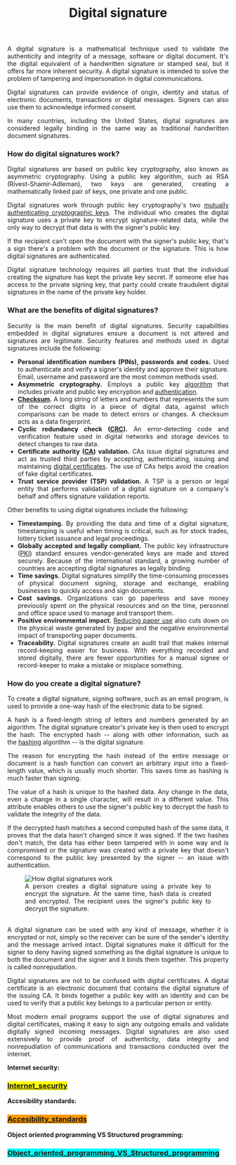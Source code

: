 <header class="definition-header">
<h1 class="definition-title">Digital signature</h1>
</header>
<div id="content-center" class="content-center">
<section id="content-body" class="section definition-section" data-menu-title="Definition">
<p style="text-align: justify;">A digital signature is a mathematical technique used to validate the authenticity and integrity of a message, software or digital document. It's the digital equivalent of a handwritten signature or stamped seal, but it offers far more inherent security. A digital signature is intended to solve the problem of tampering and impersonation in digital communications.</p>
<p style="text-align: justify;">Digital signatures can provide evidence of origin, identity and status of electronic documents, transactions or digital messages. Signers can also use them to acknowledge informed consent.</p>
<p style="text-align: justify;">In many countries, including the United States, digital signatures are considered legally binding in the same way as traditional handwritten document signatures.</p>
<section class="section main-article-chapter" data-menu-title="How do digital signatures work?">
<h3 class="section-title">How do digital signatures work?</h3>
<p style="text-align: justify;">Digital signatures are based on public key cryptography, also known as asymmetric cryptography. Using a public key algorithm, such as RSA (Rivest-Shamir-Adleman), two keys are generated, creating a mathematically linked pair of keys, one private and one public.</p>
<p style="text-align: justify;">Digital signatures work through public key cryptography's two&nbsp;<a href="https://searchsecurity.techtarget.com/answer/Which-private-keys-and-public-keys-can-create-a-digital-signature">mutually authenticating cryptographic keys</a>. The individual who creates the digital signature uses a private key&nbsp;to encrypt signature-related data, while the only way to decrypt that data is with the signer's public key.</p>
<p style="text-align: justify;">If the recipient can't open the document with the signer's public key, that's a sign there's a problem with the document or the signature. This is how digital signatures are authenticated.</p>
<p style="text-align: justify;">Digital signature technology requires all parties trust that the individual creating the signature has kept the private key secret. If someone else has access to the private signing key, that party could create fraudulent digital signatures in the name of the private key holder.</p>
</section>
</section>
</div>
<section class="section main-article-chapter" data-menu-title="What are the benefits of digital signatures?">
<h3 class="section-title">What are the benefits of digital signatures?</h3>
<p style="text-align: justify;">Security is the main benefit of digital signatures. Security capabilities embedded in digital signatures ensure a document is not altered and signatures are legitimate. Security features and methods used in digital signatures include the following:</p>
<ul class="default-list">
<li style="text-align: justify;"><strong>Personal identification numbers (PINs), passwords and codes.</strong>&nbsp;Used to authenticate and verify a signer's identity and approve their signature. Email, username and password are the most common methods used.</li>
<li style="text-align: justify;"><strong>Asymmetric cryptography.</strong>&nbsp;Employs a public key&nbsp;<a href="https://whatis.techtarget.com/definition/algorithm">algorithm</a>&nbsp;that includes private and public key encryption and&nbsp;<a href="https://searchsecurity.techtarget.com/definition/authentication">authentication</a>.</li>
<li style="text-align: justify;"><a href="https://searchsecurity.techtarget.com/definition/checksum"><strong>Checksum</strong></a><strong>.</strong>&nbsp;A long string of letters and numbers that represents the sum of the correct digits in a piece of digital data, against which comparisons can be made to detect errors or changes. A checksum acts as a data fingerprint.</li>
<li style="text-align: justify;"><strong>Cyclic redundancy check (</strong><a href="https://searchnetworking.techtarget.com/definition/cyclic-redundancy-checking"><strong>CRC</strong></a><strong>).</strong>&nbsp;An error-detecting code and verification feature used in digital networks and storage devices to detect changes to raw data.</li>
<li style="text-align: justify;"><strong>Certificate authority (</strong><a href="https://searchsecurity.techtarget.com/definition/certificate-authority"><strong>CA</strong></a><strong>) validation.</strong>&nbsp;CAs issue digital signatures and act as trusted third parties by accepting, authenticating, issuing and maintaining&nbsp;<a href="https://searchsecurity.techtarget.com/definition/digital-certificate">digital certificates</a>. The use of CAs helps avoid the creation of fake digital certificates.</li>
<li style="text-align: justify;"><strong>Trust service provider (TSP) validation.</strong>&nbsp;A TSP is a person or legal entity that performs validation of a digital signature on a company's behalf and offers signature validation reports.</li>
</ul>
<p style="text-align: justify;">Other benefits to using digital signatures include the following:</p>
<ul class="default-list">
<li style="text-align: justify;"><strong>Timestamping.</strong>&nbsp;By providing the data and time of a digital signature, timestamping is useful when timing is critical, such as for stock trades, lottery ticket issuance and legal proceedings.</li>
<li style="text-align: justify;"><strong>Globally accepted and legally compliant.</strong>&nbsp;The public key infrastructure (<a href="https://searchsecurity.techtarget.com/definition/PKI">PKI</a>) standard ensures vendor-generated keys are made and stored securely. Because of the international standard, a growing number of countries are accepting digital signatures as legally binding.</li>
<li style="text-align: justify;"><strong>Time savings.</strong>&nbsp;Digital signatures simplify the time-consuming processes of physical document signing, storage and exchange, enabling businesses to quickly access and sign documents.</li>
<li style="text-align: justify;"><strong>Cost savings.</strong>&nbsp;Organizations can go paperless and save money previously spent on the physical resources and on the time, personnel and office space used to manage and transport them.</li>
<li style="text-align: justify;"><strong>Positive environmental impact.</strong>&nbsp;<a href="https://searchcontentmanagement.techtarget.com/feature/Companies-wield-various-technologies-in-going-paperless">Reducing paper use</a>&nbsp;also cuts down on the physical waste generated by paper and the negative environmental impact of transporting paper documents.</li>
<li style="text-align: justify;"><strong>Traceability.</strong>&nbsp;Digital signatures create an audit trail that makes internal record-keeping easier for business. With everything recorded and stored digitally, there are fewer opportunities for a manual signee or record-keeper to make a mistake or misplace something.</li>
</ul>
</section>
<section class="section main-article-chapter" data-menu-title="How do you create a digital signature?">
<h3 class="section-title">How do you create a digital signature?</h3>
<p style="text-align: justify;">To create a digital signature, signing software, such as an email program, is used to provide a one-way hash of the electronic data to be signed.</p>
<p style="text-align: justify;">A hash is a fixed-length string of letters and numbers generated by an algorithm. The digital signature creator's private key is then used to encrypt the hash. The encrypted hash -- along with other information, such as the&nbsp;<a href="https://searchsqlserver.techtarget.com/definition/hashing">hashing</a>&nbsp;algorithm -- is the digital signature.</p>
<p style="text-align: justify;">The reason for encrypting the hash instead of the entire message or document is a hash function can convert an arbitrary input into a fixed-length value, which is usually much shorter. This saves time as hashing is much faster than signing.</p>
<p style="text-align: justify;">The value of a hash is unique to the hashed data. Any change in the data, even a change in a single character, will result in a different value. This attribute enables others to use the signer's public key to decrypt the hash to validate the integrity of the data.</p>
<p style="text-align: justify;">If the decrypted hash matches a second computed hash of the same data, it proves that the data hasn't changed since it was signed. If the two hashes don't match, the data has either been tampered with in some way and is compromised or the signature was created with a private key that doesn't correspond to the public key presented by the signer -- an issue with authentication.</p>
<figure class="main-article-image full-col" style="text-align: justify;" data-img-fullsize="https://cdn.ttgtmedia.com/rms/onlineimages/security-digital_signature_process-f.png"><img class="" src="https://cdn.ttgtmedia.com/rms/onlineimages/security-digital_signature_process-f_mobile.png" srcset="https://cdn.ttgtmedia.com/rms/onlineimages/security-digital_signature_process-f_mobile.png 960w,https://cdn.ttgtmedia.com/rms/onlineimages/security-digital_signature_process-f_desktop.png 1280w" alt="How digital signatures work" data-src="https://cdn.ttgtmedia.com/rms/onlineimages/security-digital_signature_process-f_mobile.png" data-srcset="https://cdn.ttgtmedia.com/rms/onlineimages/security-digital_signature_process-f_mobile.png 960w,https://cdn.ttgtmedia.com/rms/onlineimages/security-digital_signature_process-f_desktop.png 1280w" />
<figcaption>A person creates a digital signature using a private key to encrypt the signature. At the same time, hash data is created and encrypted. The recipient uses the signer's public key to decrypt the signature.</figcaption>
<div class="main-article-image-enlarge">&nbsp;</div>
</figure>
<p style="text-align: justify;">A digital signature can be used with any kind of message, whether it is encrypted or not, simply so the receiver can be sure of the sender's identity and the message arrived intact. Digital signatures make it difficult for the signer to deny having signed something as the digital signature is unique to both the document and the signer and it binds them together. This property is called nonrepudation.</p>
<p style="text-align: justify;">Digital signatures are not to be confused with digital certificates. A digital certificate is an electronic document that contains the digital signature of the issuing CA. It binds together a public key with an identity and can be used to verify that a public key belongs to a particular person or entity.</p>
<p style="text-align: justify;">Most modern email programs support the use of digital signatures and digital certificates, making it easy to sign any outgoing emails and validate digitally signed incoming messages. Digital signatures are also used extensively to provide proof of authenticity, data integrity and nonrepudiation of communications and transactions conducted over the internet.</p>
</section>

<p><strong>Internet security:</strong></p>
<h3><a href="https://10-adrian.github.io/Internet-and-security-webpage/internet_security.html"><span style="background-color: #ffff00;">Internet_security</span></a></h3>
<p><strong>Accesibility standards:</strong></p>
<h3><span style="background-color: #ff9900;"><a style="background-color: #ff9900;" href="https://10-adrian.github.io/Internet-and-security-webpage/accesibility_standards.html">Accesibility_standards</a></span></h3>
<p><strong>Object oriented programming VS Structured programming:</strong></p>
<h3><a href="https://10-adrian.github.io/Internet-and-security-webpage/object_oriented_programming_vs_structured_programming.html"><span style="background-color: #00ffff;">Object_oriented_programming_VS_Structured_programming</span></a></h3>







